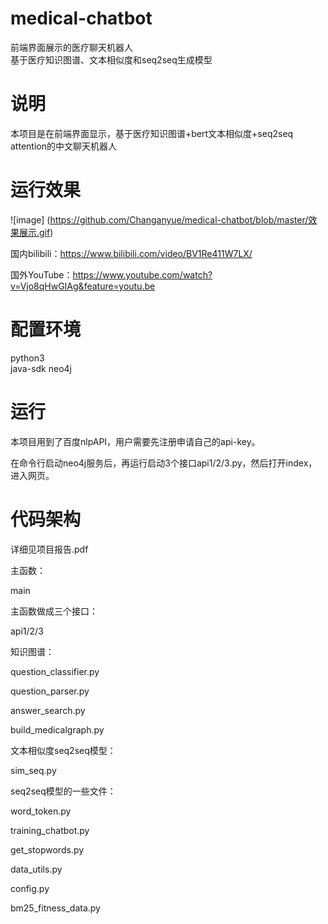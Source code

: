 # medical-chatbot
前端界面展示的医疗聊天机器人  
基于医疗知识图谱、文本相似度和seq2seq生成模型

# 说明
本项目是在前端界面显示，基于医疗知识图谱+bert文本相似度+seq2seq attention的中文聊天机器人

# 运行效果
![image] (https://github.com/Changanyue/medical-chatbot/blob/master/效果展示.gif)


国内bilibili：https://www.bilibili.com/video/BV1Re411W7LX/

国外YouTube：https://www.youtube.com/watch?v=Vjo8qHwGIAg&feature=youtu.be

# 配置环境
python3  
java-sdk 
neo4j

# 运行

本项目用到了百度nlpAPI，用户需要先注册申请自己的api-key。

在命令行启动neo4j服务后，再运行启动3个接口api1/2/3.py，然后打开index，进入网页。

# 代码架构
详细见项目报告.pdf

主函数：

main

主函数做成三个接口：

api1/2/3

知识图谱：

question_classifier.py

question_parser.py

answer_search.py

build_medicalgraph.py

文本相似度seq2seq模型：

sim_seq.py

seq2seq模型的一些文件：

word_token.py

training_chatbot.py

get_stopwords.py

data_utils.py

config.py

bm25_fitness_data.py

